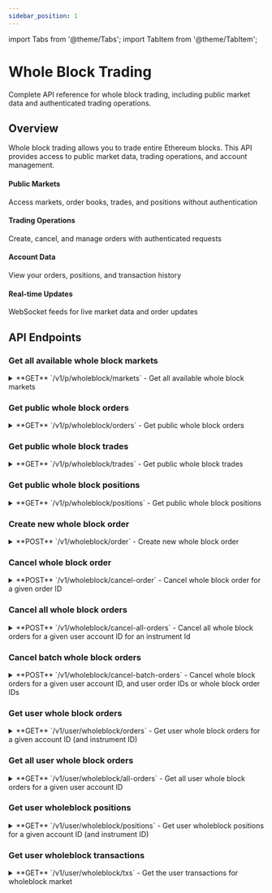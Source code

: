 ```yaml
---
sidebar_position: 1
---
```


import Tabs from '@theme/Tabs';
import TabItem from '@theme/TabItem';

# Whole Block Trading

Complete API reference for whole block trading, including public market data and authenticated trading operations.

## Overview

Whole block trading allows you to trade entire Ethereum blocks. This API provides access to public market data, trading operations, and account management.

<div className="glance-section" style={{ marginTop: '1rem' }}>
  <div className="row glance-grid">
      <div className="col col--3">
        <div className="feature-card glance-card-item text--center">
          <h4>Public Markets</h4>
          <p>Access markets, order books, trades, and positions without authentication</p>
        </div>
      </div>
      <div className="col col--3">
        <div className="feature-card glance-card-item text--center">
          <h4>Trading Operations</h4>
          <p>Create, cancel, and manage orders with authenticated requests</p>
        </div>
      </div>
      <div className="col col--3">
        <div className="feature-card glance-card-item text--center">
          <h4>Account Data</h4>
          <p>View your orders, positions, and transaction history</p>
        </div>
      </div>
      <div className="col col--3">
        <div className="feature-card glance-card-item text--center">
          <h4>Real-time Updates</h4>
          <p>WebSocket feeds for live market data and order updates</p>
        </div>
      </div>
  </div>
</div>

## API Endpoints

### Get all available whole block markets

<details className="api-endpoint">
<summary className="api-endpoint-header">
  <span className="api-method-get">**GET**</span> `/v1/p/wholeblock/markets` - Get all available whole block markets
</summary>

**Description:**
Get a list of all available whole block markets with their current status and details.

<Tabs>
<TabItem value="http" label="HTTP" default>

```bash
curl -X GET /v1/p/wholeblock/markets
```

</TabItem>
<TabItem value="python" label="Python">

```python
import requests

url = "https://mainnet.app.ethgas.com/api/v1/p/wholeblock/markets"

response = requests.get(url)

print(response.text)
```

</TabItem>
</Tabs>

**Example Response:**

```json
{
    "success": true,
    "data": {
        "markets": [
            {
                "marketId": 2000000295209,
                "slot": 295209,
                "instrumentId": "ETH-WB-295209",
                "name": "ETH Whole Block Slot #295209",
                "priceStep": "0.00000000001",
                "minPrice": "0.00000000001",
                "maxPrice": "0.00001",
                "availablePreconf": 17257755,
                "direction": true,
                "price": "0.00000000588",
                "midPrice": "0.00000000564",
                "status": 1,
                "maturityTime": 1751947307000,
                "blockTime": 1751947311000,
                "finalityTime": 1751948079000,
                "updateDate": 1751947297000
            }
        ]
    }
}
```

**Response Body:**

| Name | Type | Description |
| --- | --- | --- |
| markets | object[] | List of Whole Block Market objects |
| └ marketId | integer | Whole block market ID |
| └ slot | integer | Slot number of the block |
| └ instrumentId | string | Whole block market instrument ID |
| └ name | string | Whole block market name (format: "ETH-WB-xxxxxx") |
| └ priceStep | string | Minimum increment between valid price levels |
| └ minPrice | string | Minimum price |
| └ maxPrice | string | Maximum price |
| └ availablePreconf | integer | Available preconf quantity for trading |
| └ direction | boolean | The last trading direction (true = buy, false = sell) |
| └ price | string | Latest traded market price for this market |
| └ midPrice | string | Mid price of the market |
| └ status | integer | Market status - see [Market Status Codes](../../../reference/lookup-tables#market-status-codes) |
| └ maturityTime | integer | Datetime (in UNIX time) when the market will be closed |
| └ blockTime | integer | Datetime (in UNIX time) when the block starts |
| └ finalityTime | integer | Datetime (in UNIX time) when the block is being finalized |
| └ updateDate | integer | Datetime (in UNIX time) when the market orderbook was last updated |

</details>

### Get public whole block orders

<details className="api-endpoint">
<summary className="api-endpoint-header">
  <span className="api-method-get">**GET**</span> `/v1/p/wholeblock/orders` - Get public whole block orders
</summary>

**Description:**
Get public order book data for whole block markets.

<Tabs>
<TabItem value="http" label="HTTP" default>

```bash
curl -X GET /v1/p/wholeblock/orders?instrumentId=ETH-WB-9884031&limit=10
```

</TabItem>
<TabItem value="python" label="Python">

```python
import requests

url = "https://mainnet.app.ethgas.com/api/v1/p/wholeblock/orders"

params = {
    "instrumentId": "ETH-WB-9884031",
    "limit": 10
}

response = requests.get(url, params=params)

print(response.text)
```

</TabItem>
</Tabs>

**Request Parameters:**

| Parameter | Required | Type | Description |
| --- | --- | --- | --- |
| instrumentId | YES | string | List whole block Orders for a market |
| onbook | NO | boolean | Pending Orders Only? (default: false) |
| done | NO | boolean | Done Orders Only? (default: false) |
| startId | NO | integer | Order Start ID (default: 0) |
| asc | NO | boolean | Sort Order Direction, true=asc, false=desc, Default to true=asc |
| limit | NO | integer | Maximum Number of Orders To Return (default: 10) |

**Example Response:**

```json
{
    "success": true,
    "data": {
        "orders": [
             {
                "orderId": 8522999,
                "marketId": 2000000160031,
                "side": false,
                "orderType": 2,
                "quantity": "1",
                "fulfilled": "1",
                "price": "0.00000000569",
                "fees": "0.0091793925",
                "status": 10,
                "clientOrderId": "b0eeb664",
                "passive": false,
                "createDate": 1750324420793,
                "source": 1,
                "updateDate": 1750324423349,
                "instrumentId": "ETH-WB-160031"
            }
        ]
    }
}
```

**Response Body:**

| Name | Type | Description |
| --- | --- | --- |
| orders | object[] | List of order object |
| └ orderId | integer | Unique order ID, assigned by ETHGas |
| └ marketId | integer | Market ID for this order |
| └ instrumentId | string | Whole block market instrument ID |
| └ side | boolean | buy order (true) or sell order (false) |
| └ orderType | integer | Market order (1) or limit order (2) |
| └ quantity | string | Order quantity (1 for whole block orders) |
| └ fulfilled | string | Quantity that has already been executed |
| └ price | string | Price of the order |
| └ fees | string | Fees charged for this order |
| └ status | integer | Order status - see [Order Status Codes](../../../reference/lookup-tables#order-status-codes) |
| └ errorCode | integer | Error code if order failed (null if successful) |
| └ clientOrderId | string | An arbitrary string with max 32 characters provided by the client |
| └ passive | boolean | Whether the order is a maker order only |
| └ createDate | integer | Datetime (in UNIX time) when the order was created |
| └ source | integer | Where the order is originated |
| └ updateDate | integer | Datetime (in UNIX time) when the order was last updated |

</details>

### Get public whole block trades

<details className="api-endpoint">
<summary className="api-endpoint-header">
  <span className="api-method-get">**GET**</span> `/v1/p/wholeblock/trades` - Get public whole block trades
</summary>

**Description:**
Get public trade history for whole block markets.

<Tabs>
<TabItem value="http" label="HTTP" default>

```bash
curl -X GET /v1/p/wholeblock/trades?instrumentId=ETH-WB-9884031&limit=10
```

</TabItem>
<TabItem value="python" label="Python">

```python
import requests

url = "https://mainnet.app.ethgas.com/api/v1/p/wholeblock/trades"

params = {
    "instrumentId": "ETH-WB-9884031",
    "limit": 10
}

response = requests.get(url, params=params)

print(response.text)
```

</TabItem>
</Tabs>

**Request Parameters:**

| Parameter | Required | Type | Description |
| --- | --- | --- | --- |
| instrumentId | NO | string | Instrument ID |
| limit | NO | integer | Maximum Number of Trades To Return |

**Example Response:**

```json
{
    "success": true,
    "data": {
        "trades": [
            {
                "tradeId": 12345,
                "marketId": 2000009884031,
                "instrumentId": "ETH-WB-9884031",
                "side": true,
                "quantity": "1",
                "price": "0.01",
                "fees": "0.0001",
                "createDate": 1697449417659
            }
        ]
    }
}
```

**Response Body:**

| Name | Type | Description |
| --- | --- | --- |
| trades | object[] | List of trade object |
| └ tradeId | integer | Unique trade ID |
| └ marketId | integer | Market ID for this trade |
| └ instrumentId | string | Whole block market instrument ID |
| └ side | boolean | buy trade (true) or sell trade (false) |
| └ quantity | string | Trade quantity |
| └ price | string | Trade price |
| └ fees | string | Fees for this trade |
| └ createDate | integer | Datetime (in UNIX time) when the trade was executed |

</details>

### Get public whole block positions

<details className="api-endpoint">
<summary className="api-endpoint-header">
  <span className="api-method-get">**GET**</span> `/v1/p/wholeblock/positions` - Get public whole block positions
</summary>

**Description:**
Get public position data for whole block markets.

<Tabs>
<TabItem value="http" label="HTTP" default>

```bash
curl -X GET /v1/p/wholeblock/positions?instrumentId=ETH-WB-9884031&limit=10
```

</TabItem>
<TabItem value="python" label="Python">

```python
import requests

url = "https://mainnet.app.ethgas.com/api/v1/p/wholeblock/positions"

params = {
    "instrumentId": "ETH-WB-9884031",
    "limit": 10
}

response = requests.get(url, params=params)

print(response.text)
```

</TabItem>
</Tabs>

**Request Parameters:**

| Parameter | Required | Type | Description |
| --- | --- | --- | --- |
| instrumentId | NO | string | Instrument ID |
| limit | NO | integer | Maximum Number of Positions To Return |

**Example Response:**

```json
{
    "success": true,
    "data": {
        "positions": [
            {
                "slot": 296895,
                "quantity": "1",
                "locked": "0",
                "expired": false,
                "updateDate": 1751967044730,
                "available": "1",
                "averagePrice": "0.0000000058"
            }
        ]
    }
}
```

**Response Body:**

| Name | Type | Description |
| --- | --- | --- |
| positions | object[] | List of position object |
| └ slot | integer | Slot number |
| └ quantity | string | Total quantity |
| └ locked | string | Locked quantity |
| └ expired | boolean | Whether the position is expired |
| └ updateDate | integer | Datetime (in UNIX time) when the position was last updated |
| └ available | string | Available quantity |
| └ averagePrice | string | Average price of the position |

</details>

### Create new whole block order

<details className="api-endpoint">
<summary className="api-endpoint-header">
  <span className="api-method-post">**POST**</span> `/v1/wholeblock/order` - Create new whole block order
</summary>

<Tabs>
<TabItem value="http" label="HTTP" default>

```bash
curl -H "Authorization: Bearer {{access_token}}" -X POST /v1/wholeblock/order \
  -d '{
    "instrumentId": "ETH-WB-9884031",
    "accountId": 128,
    "side": 1, 
    "orderType": 2,
    "clientOrderId": "05d61624",
    "passive": false,
    "price": 0.01
  }'
```

</TabItem>
<TabItem value="python" label="Python">

```python
import requests

url = "https://mainnet.app.ethgas.com/api/v1/wholeblock/order"

payload = {
    "instrumentId": "ETH-WB-9884031",
    "accountId": 128,
    "side": 1, 
    "orderType": 2,
    "clientOrderId": "05d61624",
    "passive": False,
    "price": 0.01
}

headers = {
  'Content-Type': 'application/json',
  'Authorization': 'Bearer {{access_token}}'
}

response = requests.post(url, headers=headers, json=payload)

print(response.text)
```

</TabItem>
</Tabs>

**Example Response:**

```json
{
    "success": true,
    "data": {
        "order": {
            "orderId": 204415806,
            "marketId": 2000009884031,
            "instrumentId": "ETH-WB-9884031",
            "side": true,
            "orderType": 2,
            "quantity": "1",
            "fulfilled": "1",
            "price": "0.01",
            "averageTradePrice": "0.01",
            "fees": "0.0001",
            "status": 1,
            "errorCode": null,
            "clientOrderId": "05d61624",
            "preconfQuantity": "3585000",
            "passive": false,
            "createDate": 1697449417659,
            "source": 1,
            "updateDate": 1697449417659
        }
    }
}
```

**Request Parameters:**

| Parameter | Required | Type | Description |
| --- | --- | --- | --- |
| instrumentId | YES | string | Instrument ID |
| side | YES | boolean | Order Side. Buy = true, Sell = false |
| orderType | YES | integer | Order Type. Market = 1, Limit = 2, FOK = 3 |
| clientOrderId | YES | string | A client generated random string as orderId |
| passive | NO | boolean | Whether the order is a maker order only (post-only) |
| price | NO | string | Price in Ethereum per gas bought. Only applicable to limit, fok order. |
| quantity | YES | string | Order quantity (1 for whole block orders) |

**Response Body:**

| Name | Type | Description |
| --- | --- | --- |
| order | object | Order object |
| └ orderId | integer | Unique order ID, assigned by ETHGas |
| └ marketId | integer | Market ID for this order |
| └ instrumentId | string | Whole block market instrument ID |
| └ accountId | integer | Unique ID for each of the user's current & trading accounts |
| └ side | boolean | buy order (true) or sell order (false) |
| └ orderType | integer | Market order (1) or limit order (2) |
| └ quantity | string | Order quantity (1 for whole block orders) |
| └ fulfilled | string | Quantity that has already been executed |
| └ price | string | Price of the order |
| └ averageTradePrice | string | Average price of executed trades |
| └ fees | string | Fees charged for this order |
| └ status | integer | Order status - see [Order Status Codes](../../../reference/lookup-tables#order-status-codes) |
| └ errorCode | integer | Error code if order failed (null if successful) |
| └ clientOrderId | string | An arbitrary string with max 32 characters provided by the client |
| └ passive | boolean | Whether the order is a maker order only |
| └ createDate | integer | Datetime (in UNIX time) when the order was created |
| └ source | integer | Where the order is originated (1: User interface, 5: TWAP) |
| └ updateDate | integer | Datetime (in UNIX time) when the order was last updated |

</details>

### Cancel whole block order

<details className="api-endpoint">
<summary className="api-endpoint-header">
  <span className="api-method-post">**POST**</span> `/v1/wholeblock/cancel-order` - Cancel whole block order for a given order ID
</summary>

<Tabs>
<TabItem value="http" label="HTTP" default>

```bash
curl -H "Authorization: Bearer {{access_token}}" -X POST /v1/wholeblock/cancel-order \
  -d '{
    "accountId": 128,
    "instrumentId": "ETH-WB-1012051",
    "clientOrderId": "b25ab402"
  }'
```

</TabItem>
<TabItem value="python" label="Python">

```python
import requests

url = "https://mainnet.app.ethgas.com/api/v1/wholeblock/cancel-order"

payload = {
    "accountId": 128,
    "instrumentId": "ETH-WB-1012051",
    "clientOrderId": "b25ab402"
}

headers = {
   'Content-Type': 'application/json',
   'Authorization': 'Bearer {{access_token}}'
}

response = requests.post(url, headers=headers, json=payload)

print(response.text)
```

</TabItem>
</Tabs>

**Example Response:**

```json
{
    "success": true,
    "data": {}
}
```

**Request Parameters:**

| Parameter | Required | Type | Description |
| --- | --- | --- | --- |
| instrumentId | YES | string | Instrument ID |
| orderId | YES | integer | Order ID |
| accountId | YES | integer | Account ID |
| clientOrderId | YES | string | A client generated random string as orderId |

**Response Body:**

| Name | Type | Description |
| --- | --- | --- |
| message | string | Response message |

</details>

### Cancel all whole block orders

<details className="api-endpoint">
<summary className="api-endpoint-header">
  <span className="api-method-post">**POST**</span> `/v1/wholeblock/cancel-all-orders` - Cancel all whole block orders for a given user account ID for an instrument Id
</summary>

<Tabs>
<TabItem value="http" label="HTTP" default>

```bash
curl -H "Authorization: Bearer {{access_token}}" -X POST /v1/wholeblock/cancel-all-orders \
  -d '{
    "accountId": 128,
    "instrumentId": "ETH-WB-1012051"
  }'
```

</TabItem>
<TabItem value="python" label="Python">

```python
import requests

url = "https://mainnet.app.ethgas.com/api/v1/wholeblock/cancel-all-orders"

payload = {
    "accountId": 128,
    "instrumentId": "ETH-WB-1012051"
}

headers = {
  'Content-Type': 'application/json',
  'Authorization': 'Bearer {{access_token}}'
}

response = requests.post(url, headers=headers, json=payload)

print(response.text)
```

</TabItem>
</Tabs>

**Example Response:**

```json
{
    "success": true,
    "data": {}
}
```

**Request Parameters:**

| Parameter | Required | Type | Description |
| --- | --- | --- | --- |
| accountId | YES | integer | Account ID |
| instrumentId | YES | string | Instrument ID |

**Response Body:**

Empty response on success.

</details>

### Cancel batch whole block orders

<details className="api-endpoint">
<summary className="api-endpoint-header">
  <span className="api-method-post">**POST**</span> `/v1/wholeblock/cancel-batch-orders` - Cancel whole block orders for a given user account ID, and user order IDs or whole block order IDs
</summary>

<Tabs>
<TabItem value="http" label="HTTP" default>

```bash
curl -H "Authorization: Bearer {{access_token}}" -X POST /v1/wholeblock/cancel-batch-orders \
  -d '{
    "accountId": 128,
    "instrumentId": "ETH-WB-1012051",
    "orderIds": ["b25ab402", "5e885ddd"]
  }'
```

</TabItem>
<TabItem value="python" label="Python">

```python
import requests

url = "https://mainnet.app.ethgas.com/api/v1/wholeblock/cancel-batch-orders"

payload = {
    "accountId": 128,
    "instrumentId": "ETH-WB-1012051",
    "orderIds": [
        "b25ab402",
        "5e885ddd"
    ]
}

headers = {
  'Content-Type': 'application/json',
  'Authorization': 'Bearer {{access_token}}'
}

response = requests.post(url, headers=headers, json=payload)

print(response.text)
```

</TabItem>
</Tabs>

**Example Response:**

```json
{
    "success": true,
    "data": {}
}
```

**Request Parameters:**

| Parameter | Required | Type | Description |
| --- | --- | --- | --- |
| accountId | YES | integer | Account ID |
| orderIds | YES | List of integer | Order ID |
| instrumentId | YES | string | Instrument ID |

**Response Body:**

Empty response on success.

</details>

### Get user whole block orders

<details className="api-endpoint">
<summary className="api-endpoint-header">
  <span className="api-method-get">**GET**</span> `/v1/user/wholeblock/orders` - Get user whole block orders for a given account ID (and instrument ID)
</summary>

<Tabs>
<TabItem value="http" label="HTTP" default>

```bash
curl -H "Authorization: Bearer {{access_token}}" -X GET /v1/user/wholeblock/orders?accountId=128&instrumentId=ETH-WB-9884031
```

</TabItem>
<TabItem value="python" label="Python">

```python
import requests

url = "https://mainnet.app.ethgas.com/api/v1/user/wholeblock/orders"

params = {
  "instrumentId": "ETH-WB-9884031"
}

headers = {
   'Authorization': 'Bearer {{access_token}}'
}

response = requests.get(url, headers=headers, params=params)

print(response.text)
```

</TabItem>
</Tabs>

**Request Parameters:**

| Parameter | Required | Type | Description |
| --- | --- | --- | --- |
| instrumentId | NO | string | Instrument ID |
| accountId | YES | integer | Account ID |
| onbook | NO | boolean | Pending Orders Only? |
| done | NO | boolean | Done Orders Only? |
| startId | NO | integer | Order Start ID |
| limit | NO | integer | Maximum Number of Orders To Return |

**Example Response:**

```json
{
    "success": true,
    "data": {
        "orders": [
            {
                "orderId": 204421028,
                "marketId": 2000009884031,
                "instrumentId": "ETH-WB-9884031",
                "accountId": 128,
                "side": false,
                "orderType": 1,
                "quantity": "1",
                "fulfilled": "1",
                "price": "0.01",
                "averageTradePrice": "0.01",
                "fees": "0.0001",
                "status": 10,
                "errorCode": null,
                "clientOrderId": "y0xja3Xi",
                "passive": false,
                "createDate": 1697449610000,
                "source": 1,
                "updateDate": 1697449609000
            }
        ]
    }
}
```

**Response Body:**

| Name | Type | Description |
| --- | --- | --- |
| orders | object[] | List of order object |
| └ orderId | integer | Unique order ID, assigned by ETHGas |
| └ marketId | integer | Market ID for this order |
| └ instrumentId | string | Whole block market instrument ID |
| └ accountId | integer | Unique ID for each of the user's current & trading accounts |
| └ side | boolean | buy order (true) or sell order (false) |
| └ orderType | integer | Market order (1) or limit order (2) |
| └ quantity | string | Order quantity (1 for whole block orders) |
| └ fulfilled | string | Quantity that has already been executed |
| └ price | string | Price of the order |
| └ averageTradePrice | string | Average price of executed trades |
| └ fees | string | Fees charged for this order |
| └ status | integer | Order status - see [Order Status Codes](../../../reference/lookup-tables#order-status-codes) |
| └ errorCode | integer | Error code if order failed (null if successful) |
| └ clientOrderId | string | An arbitrary string with max 32 characters provided by the client |
| └ passive | boolean | Whether the order is a maker order only |
| └ createDate | integer | Datetime (in UNIX time) when the order was created |
| └ source | integer | Where the order is originated (1: User interface, 5: TWAP) |
| └ updateDate | integer | Datetime (in UNIX time) when the order was last updated |

</details>

### Get all user whole block orders

<details className="api-endpoint">
<summary className="api-endpoint-header">
  <span className="api-method-get">**GET**</span> `/v1/user/wholeblock/all-orders` - Get all user whole block orders for a given user account ID
</summary>

<Tabs>
<TabItem value="http" label="HTTP" default>

```bash
curl -H "Authorization: Bearer {{access_token}}" -X GET /v1/user/wholeblock/all-orders?onBook=false&limit=10
```

</TabItem>
<TabItem value="python" label="Python">

```python
import requests

url = "https://mainnet.app.ethgas.com/api/v1/user/wholeblock/all-orders"

params = {
  "onBook": False,
  "limit": 10
}

headers = {
  'Authorization': 'Bearer {{access_token}}'
}

response = requests.get(url, headers=headers, params=params)

print(response.text)
```

</TabItem>
</Tabs>

**Request Parameters:**

| Parameter | Required | Type | Description |
| --- | --- | --- | --- |
| onBook | NO | boolean | Pending Orders Only? (default: false) |
| startId | NO | integer | Order Start ID |
| limit | NO | integer | Maximum Number of Orders To Return (default: 10) |
| asc | NO | boolean | Sort Order Direction, true=asc, false=desc, Default to true=asc |

**Example Response:**

```json
{
    "success": true,
    "data": {
        "orders": [
            {
                "orderId": 204421028,
                "marketId": 2000009884031,
                "instrumentId": "ETH-WB-9884031",
                "accountId": 128,
                "side": false,
                "orderType": 1,
                "quantity": "1",
                "fulfilled": "1",
                "price": "0.01",
                "averageTradePrice": "0.01",
                "fees": "0.0001",
                "status": 10,
                "errorCode": null,
                "clientOrderId": "y0xja3Xi",
                "passive": false,
                "createDate": 1697449610000,
                "source": 1,
                "updateDate": 1697449609000
            }
        ]
    }
}
```

**Response Body:**

Same as "Get user whole block orders" response format.

</details>

### Get user wholeblock positions

<details className="api-endpoint">
<summary className="api-endpoint-header">
  <span className="api-method-get">**GET**</span> `/v1/user/wholeblock/positions` - Get user wholeblock positions for a given account ID (and instrument ID)
</summary>

<Tabs>
<TabItem value="http" label="HTTP" default>

```bash
curl -H "Authorization: Bearer {{access_token}}" -X GET /v1/user/wholeblock/positions?instrumentId=ETH-WB-9884031&limit=10
```

</TabItem>
<TabItem value="python" label="Python">

```python
import requests

url = "https://mainnet.app.ethgas.com/api/v1/user/wholeblock/positions"

params = {
  "instrumentId": "ETH-WB-9884031",
  "limit": 10
}

headers = {
  'Authorization': 'Bearer {{access_token}}'
}

response = requests.get(url, headers=headers, params=params)

print(response.text)
```

</TabItem>
</Tabs>

**Request Parameters:**

| Parameter | Required | Type | Description |
| --- | --- | --- | --- |
| instrumentId | NO | string | Instrument ID |
| accountId | YES | integer | Account ID |
| startId | NO | integer | Slot start Id |
| asc | NO | boolean | Sort direction, true = ascending, false = descending, default to false |
| limit | NO | integer | Maximum Number of Positions To Return |

**Example Response:**

```json
{
    "success": true,
    "data": {
        "positions": [
            {
                "slot": 296895,
                "quantity": "1",
                "locked": "0",
                "expired": false,
                "updateDate": 1751967044730,
                "available": "1",
                "averagePrice": "0.0000000058"
            }
        ]
    }
}
```

**Response Body:**

| Name | Type | Description |
| --- | --- | --- |
| positions | object[] | List of position object |
| └ slot | integer | Slot number |
| └ quantity | string | Total quantity |
| └ locked | string | Locked quantity |
| └ expired | boolean | Whether the position is expired |
| └ updateDate | integer | Datetime (in UNIX time) when the position was last updated |
| └ available | string | Available quantity |
| └ averagePrice | string | Average price of the position |

</details>

### Get user wholeblock transactions

<details className="api-endpoint">
<summary className="api-endpoint-header">
  <span className="api-method-get">**GET**</span> `/v1/user/wholeblock/txs` - Get the user transactions for wholeblock market
</summary>

<Tabs>
<TabItem value="http" label="HTTP" default>

```bash
curl -H "Authorization: Bearer {{access_token}}" -X GET /v1/user/wholeblock/txs?instrumentId=ETH-WB-63999&limit=100
```

</TabItem>
<TabItem value="python" label="Python">

```python
import requests

url = "https://mainnet.app.ethgas.com/api/v1/user/wholeblock/txs"

params = {
  "instrumentId": "ETH-WB-63999",
  "limit": 10
}

headers = {
  'Authorization': 'Bearer {{access_token}}'
}

response = requests.get(url, headers=headers, params=params)

print(response.text)
```

</TabItem>
</Tabs>

**Request Parameters:**

| Parameter | Required | Type | Description |
| --- | --- | --- | --- |
| instrumentId | NO | string | Instrument ID |
| accountId | YES | integer | Account ID |
| startId | NO | integer | Transaction start Id |
| asc | NO | boolean | Sort direction, true = ascending, false = descending, default to false |
| limit | NO | integer | Maximum Number of Transactions To Return |

**Example Response:**

```json
{
    "success": true,
    "data": {
        "txs": [
            {
                "instrumentId": "ETH-WB-63999",
                "trxId": 146600149,
                "buyerAccountId": 2049,
                "sellerAccountId": 128,
                "side": true,
                "quantity": "1",
                "price": "0.00000000001",
                "fees": "0.0000011240748",
                "timestamp": 1742288580863,
                "status": 10
            }
        ]
    }
}
```

**Response Body:**

| Name | Type | Description |
| --- | --- | --- |
| txs | array | List of trades |
| └ instrumentId | string | Whole block market instrument ID |
| └ trxId | integer | Transaction Id |
| └ buyerAccountId | integer | Buyer Account Id |
| └ sellerAccountId | integer | Seller Account Id |
| └ side | boolean | Transaction side |
| └ quantity | string | Transaction quantity |
| └ price | string | Transaction price |
| └ fees | string | Transaction fees |
| └ timestamp | integer | Transaction timestamp |
| └ status | integer | Transaction status |

</details>
